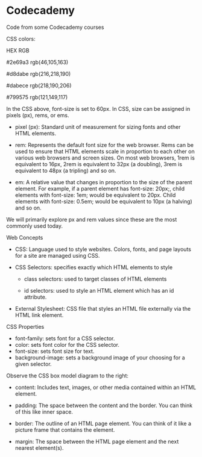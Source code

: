 # Codecademy
Code from some Codecademy courses

CSS colors:

HEX 	    RGB

\#2e69a3 	rgb(46,105,163)

\#d8dabe 	rgb(216,218,190)

\#dabece 	rgb(218,190,206)

\#799575 	rgb(121,149,117)

In the CSS above, font-size is set to 60px. In CSS, size can be assigned in pixels (px), rems, or ems.

- pixel (px): Standard unit of measurement for sizing fonts and other HTML elements.

- rem: Represents the default font size for the web browser. Rems can be used to ensure that HTML elements scale in proportion to each other on various web browsers and screen sizes. On most web browsers, 1rem is equivalent to 16px, 2rem is equivalent to 32px (a doubling), 3rem is equivalent to 48px (a tripling) and so on.

- em: A relative value that changes in proportion to the size of the parent element. For example, if a parent element has font-size: 20px;, child elements with font-size: 1em; would be equivalent to 20px. Child elements with font-size: 0.5em; would be equivalent to 10px (a halving) and so on.

We will primarily explore px and rem values since these are the most commonly used today. 


Web Concepts

- CSS: Language used to style websites. Colors, fonts, and page layouts for a site are managed using CSS.

- CSS Selectors: specifies exactly which HTML elements to style

  - class selectors: used to target classes of HTML elements

  - id selectors: used to style an HTML element which has an id attribute.

- External Stylesheet: CSS file that styles an HTML file externally via the HTML link element.

CSS Properties

- font-family: sets font for a CSS selector.
- color: sets font color for the CSS selector.
- font-size: sets font size for text.
- background-image: sets a background image of your choosing for a given selector.


Observe the CSS box model diagram to the right:

- content: Includes text, images, or other media contained within an HTML element.

- padding: The space between the content and the border. You can think of this like inner space.

- border: The outline of an HTML page element. You can think of it like a picture frame that contains the element.

- margin: The space between the HTML page element and the next nearest element(s).
